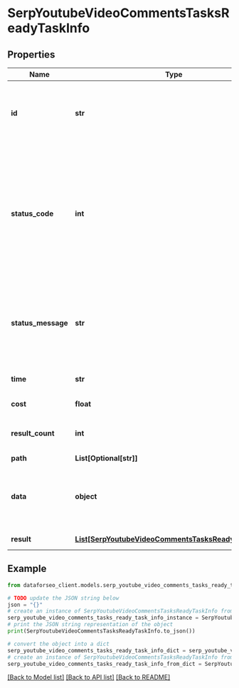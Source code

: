 # SerpYoutubeVideoCommentsTasksReadyTaskInfo


## Properties

Name | Type | Description | Notes
------------ | ------------- | ------------- | -------------
**id** | **str** | task identifier unique task identifier in our system in the UUID format | [optional] 
**status_code** | **int** | status code of the task generated by DataForSEO, can be within the following range: 10000-60000 you can find the full list of the response codes here | [optional] 
**status_message** | **str** | informational message of the task you can find the full list of general informational messages here | [optional] 
**time** | **str** | execution time, seconds | [optional] 
**cost** | **float** | total tasks cost, USD | [optional] 
**result_count** | **int** | number of elements in the result array | [optional] 
**path** | **List[Optional[str]]** | URL path | [optional] 
**data** | **object** | contains the same parameters that you specified in the POST request | [optional] 
**result** | [**List[SerpYoutubeVideoCommentsTasksReadyResultInfo]**](SerpYoutubeVideoCommentsTasksReadyResultInfo.md) | array of results | [optional] 

## Example

```python
from dataforseo_client.models.serp_youtube_video_comments_tasks_ready_task_info import SerpYoutubeVideoCommentsTasksReadyTaskInfo

# TODO update the JSON string below
json = "{}"
# create an instance of SerpYoutubeVideoCommentsTasksReadyTaskInfo from a JSON string
serp_youtube_video_comments_tasks_ready_task_info_instance = SerpYoutubeVideoCommentsTasksReadyTaskInfo.from_json(json)
# print the JSON string representation of the object
print(SerpYoutubeVideoCommentsTasksReadyTaskInfo.to_json())

# convert the object into a dict
serp_youtube_video_comments_tasks_ready_task_info_dict = serp_youtube_video_comments_tasks_ready_task_info_instance.to_dict()
# create an instance of SerpYoutubeVideoCommentsTasksReadyTaskInfo from a dict
serp_youtube_video_comments_tasks_ready_task_info_from_dict = SerpYoutubeVideoCommentsTasksReadyTaskInfo.from_dict(serp_youtube_video_comments_tasks_ready_task_info_dict)
```
[[Back to Model list]](../README.md#documentation-for-models) [[Back to API list]](../README.md#documentation-for-api-endpoints) [[Back to README]](../README.md)


